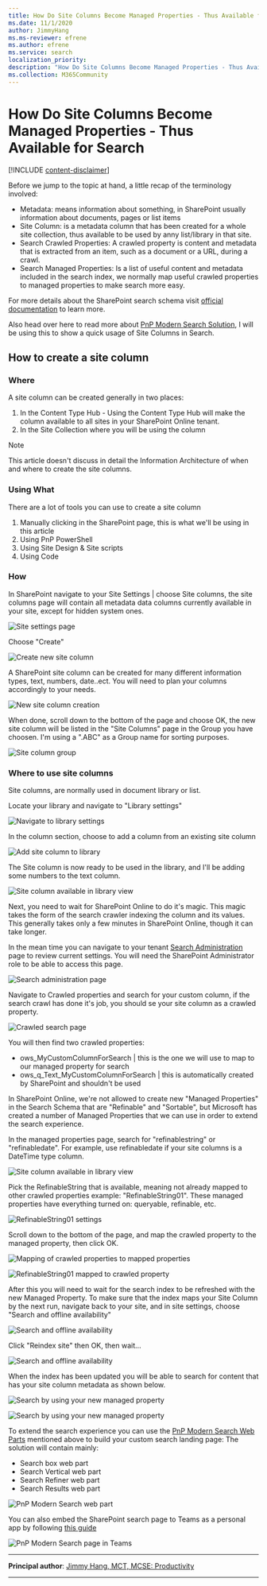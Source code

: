 ```yaml
---
title: How Do Site Columns Become Managed Properties - Thus Available for Search?
ms.date: 11/1/2020
author: JimmyHang
ms.ms-reviewer: efrene
ms.author: efrene
ms.service: search
localization_priority: 
description: "How Do Site Columns Become Managed Properties - Thus Available for Search?"
ms.collection: M365Community
---
```


# How Do Site Columns Become Managed Properties - Thus Available for Search

[!INCLUDE [content-disclaimer](includes/content-disclaimer.md)]

Before we jump to the topic at hand, a little recap of the terminology involved:

* Metadata: means information about something, in SharePoint usually information about documents, pages or list items
* Site Column: is a metadata column that has been created for a whole site collection, thus available to be used by anny list/library in that site.
* Search Crawled Properties: A crawled property is content and metadata that is extracted from an item, such as a document or a URL, during a crawl.
* Search Managed Properties: Is a list of useful content and metadata included in the search index, we normally map useful crawled properties to managed properties to make search more easy.

For more details about the SharePoint search schema visit [official documentation](https://docs.microsoft.com/sharepoint/manage-search-schema) to learn more.

Also head over here to read more about [PnP Modern Search Solution](https://microsoft-search.github.io/pnp-modern-search/), I will be using this to show a quick usage of Site Columns in Search.

## How to create a site column

### Where

A site column can be created generally in two places:

1. In the Content Type Hub - Using the Content Type Hub will make the column available to all sites in your SharePoint Online tenant.
2. In the Site Collection where you will be using the column

> [!NOTE]
> This article doesn't discuss in detail the Information Architecture of when and where to create the site columns.

### Using What

There are a lot of tools you can use to create a site column

1. Manually clicking in the SharePoint page, this is what we'll be using in this article
2. Using PnP PowerShell
3. Using Site Design & Site scripts
4. Using Code

### How

In SharePoint navigate to your Site Settings | choose Site columns, the site columns page will contain all metadata data columns currently available in your site, except for hidden system ones.

![Site settings page](media/how-do-site-columns-become-managed-properties-thus-available-for-search/sposearch01.png)

Choose "Create"

![Create new site column](media/how-do-site-columns-become-managed-properties-thus-available-for-search/sposearch02.png)

A SharePoint site column can be created for many different information types, text, numbers, date..ect.
You will need to plan your columns accordingly to your needs.

![New site column creation](media/how-do-site-columns-become-managed-properties-thus-available-for-search/sposearch03.png)

When done, scroll down to the bottom of the page and choose OK, the new site column will be listed in the "Site Columns" page in the Group you have choosen. I'm using a ".ABC" as a Group name for sorting purposes.

![Site column group](media/how-do-site-columns-become-managed-properties-thus-available-for-search/sposearch04.png)

### Where to use site columns

Site columns, are normally used in document library or list.

Locate your library and navigate to "Library settings"

![Navigate to library settings](media/how-do-site-columns-become-managed-properties-thus-available-for-search/sposearch05.png)

In the column section, choose to add a column from an existing site column

![Add site column to library](media/how-do-site-columns-become-managed-properties-thus-available-for-search/sposearch06.png)

The Site column is now ready to be used in the library, and I'll be adding some numbers to the text column.

![Site column available in library view](media/how-do-site-columns-become-managed-properties-thus-available-for-search/sposearch07.png)

Next, you need to wait for SharePoint Online to do it's magic. This magic takes the form of the search crawler indexing the column and its values. This generally takes only a few minutes in SharePoint Online, though it can take longer.

In the mean time you can navigate to your tenant [Search Administration](https://tenant-admin.sharepoint.com/_layouts/15/searchadmin/TA_SearchAdministration.aspx) page to review current settings. You will need the SharePoint Administrator role to be able to access this page.

![Search administration page](media/how-do-site-columns-become-managed-properties-thus-available-for-search/sposearch08.png)

Navigate to Crawled properties and search for your custom column, if the search crawl has done it's job, you should se your site column  as a crawled property.

![Crawled search page](media/how-do-site-columns-become-managed-properties-thus-available-for-search/sposearch09.png)

You will then find two crawled properties:

* ows_MyCustomColumnForSearch | this is the one we will use to map to our managed property for search
* ows_q_Text_MyCustomColumnForSearch | this is automatically created by SharePoint and shouldn't be used

In SharePoint Online, we're not allowed to create new "Managed Properties" in the Search Schema that are "Refinable" and "Sortable", but Microsoft has created a number of Managed Properties that we can use in order to extend the search experience.

In the managed properties page, search for "refinablestring" or "refinabledate". For example, use refinabledate if your site columns is a DateTime type column.

![Site column available in library view](media/how-do-site-columns-become-managed-properties-thus-available-for-search/sposearch10.png)

Pick the RefinableString that is available, meaning not already mapped to other crawled properties example: "RefinableString01". These managed properties have everything turned on: queryable, refinable, etc.

![RefinableString01 settings](media/how-do-site-columns-become-managed-properties-thus-available-for-search/sposearch11.png)

Scroll down to the bottom of the page, and map the crawled property to the managed property, then click OK.

![Mapping of crawled properties to mapped properties](media/how-do-site-columns-become-managed-properties-thus-available-for-search/sposearch12.png)

![RefinableString01 mapped to crawled property](media/how-do-site-columns-become-managed-properties-thus-available-for-search/sposearch13.png)

After this you will need to wait for the search index to be refreshed with the new Managed Property. To make sure that the index maps your Site Column by the next run, navigate back to your site, and in site settings, choose "Search and offline availability"

![Search and offline availability](media/how-do-site-columns-become-managed-properties-thus-available-for-search/sposearch14.png)

Click "Reindex site" then OK, then wait…

![Search and offline availability](media/how-do-site-columns-become-managed-properties-thus-available-for-search/sposearch15.png)

When the index has been updated you will be able to search for content that has your site column metadata as shown below.

![Search by using your new managed property](media/how-do-site-columns-become-managed-properties-thus-available-for-search/sposearch16.png)

![Search by using your new managed property](media/how-do-site-columns-become-managed-properties-thus-available-for-search/sposearch17.png)

To extend the search experience you can use the [PnP Modern Search Web Parts](https://microsoft-search.github.io/pnp-modern-search/) mentioned above to build your custom search landing page:
The solution will contain mainly:

* Search box web part
* Search Vertical web part
* Search Refiner web part
* Search Results web part

![PnP Modern Search web part](media/how-do-site-columns-become-managed-properties-thus-available-for-search/sposearch18.png)

You can also embed the SharePoint search page to Teams as a personal app by following [this guide](https://docs.microsoft.com/sharepoint/dev/features/embed-pages-to-teams)  

![PnP Modern Search page in Teams](media/how-do-site-columns-become-managed-properties-thus-available-for-search/sposearch19.png)

---

**Principal author**: [Jimmy Hang, MCT, MCSE: Productivity](https://www.linkedin.com/in/jimmyhang/)

---
